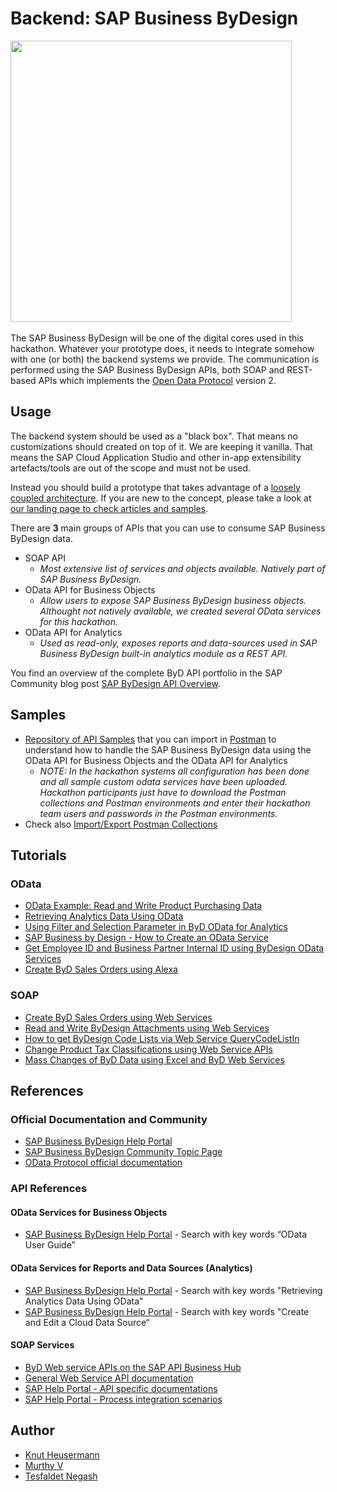 # Backend: SAP Business ByDesign
<img src="https://i.imgur.com/S3zTWd5.jpg" height="450">&nbsp;

The SAP Business ByDesign will be one of the digital cores used in this hackathon. Whatever your prototype does, it needs to integrate somehow with one (or both) the backend systems we provide. The communication is performed using the SAP Business ByDesign APIs, both SOAP and REST-based APIs which implements the [Open Data Protocol](https://www.odata.org/) version 2.

## Usage
The backend system should be used as a "black box". That means no customizations should created on top of it. We are keeping it vanilla. That means the SAP Cloud Application Studio and other in-app extensibility artefacts/tools are out of the scope and must not be used.

Instead you should build a prototype that takes advantage of a [loosely coupled architecture](https://blogs.sap.com/2018/04/27/digital-transformation-for-smbs-a-blog-series/). If you are new to the concept, please take a look at [our landing page to check articles and samples](https://blogs.sap.com/2018/06/05/loosely-coupled-solutions-for-smbs-topics/).

There are **3** main groups of APIs that you can use to consume SAP Business ByDesign data. 
* SOAP API
  * *Most extensive list of services and objects available. Natively part of SAP Business ByDesign.*
* OData API for Business Objects
  * *Allow users to expose SAP Business ByDesign business objects. Althought not natively available, we created several OData services for this hackathon.*
* OData API for Analytics
  * *Used as read-only, exposes reports and data-sources used in SAP Business ByDesign built-in analytics module as a REST API.*

You find an overview of the complete ByD API portfolio in the SAP Community blog post [SAP ByDesign API Overview](https://blogs.sap.com/2019/09/26/sap-business-bydesign-an-api-overview/).

## Samples
* [Repository of API Samples](https://github.com/SAP/sapbydesign-api-samples) that you can import in [Postman](https://www.getpostman.com/downloads/) to understand how to handle the SAP Business ByDesign data using the OData API for Business Objects and the OData API for Analytics
  * *NOTE: In the hackathon systems all configuration has been done and all sample custom odata services have been uploaded. Hackathon participants just have to download the Postman collections and Postman environments and enter their hackathon team users and passwords in the Postman environments.*
* Check also [Import/Export Postman Collections](https://learning.getpostman.com/docs/postman/collections/data_formats)

## Tutorials
### OData
* [OData Example: Read and Write Product Purchasing Data](https://blogs.sap.com/2018/02/22/odata-example-read-and-write-product-purchasing-data/comment-page-1/#comment-451160)
* [Retrieving Analytics Data Using OData](https://help.sap.com/viewer/7c182c462ec043cba338a30b952068c7/1902/en-US/2be3c33a722d1014a62bdc2382beea48.html?q=odata)
* [Using Filter and Selection Parameter in ByD OData for Analytics](https://blogs.sap.com/2017/02/08/using-filter-and-selection-parameter-in-byd-odata-for-analytics/)
* [SAP Business by Design - How to Create an OData Service](https://www.youtube.com/watch?v=z6mF_1hFths)
* [Get Employee ID and Business Partner Internal ID using ByDesign OData Services](https://blogs.sap.com/2016/11/24/get-employee-id-and-business-partner-internal-id-using-bydesign-odata-services/)
* [Create ByD Sales Orders using Alexa](https://blogs.sap.com/2019/02/04/create-byd-sales-orders-using-alexa/)

### SOAP
* [Create ByD Sales Orders using Web Services](https://blogs.sap.com/?p=529864)
* [Read and Write ByDesign Attachments using Web Services](https://blogs.sap.com/?p=368069)
* [How to get ByDesign Code Lists via Web Service QueryCodeListIn](https://blogs.sap.com/2015/03/12/how-to-get-bydesign-code-lists-via-web-service/)
* [Change Product Tax Classifications using Web Service APIs](https://blogs.sap.com/2017/11/22/change-product-tax-classifications-using-web-service-apis/)
* [Mass Changes of ByD Data using Excel and ByD Web Services](https://blogs.sap.com/?p=125726)

## References
### Official Documentation and Community
* [SAP Business ByDesign Help Portal](https://help.sap.com/viewer/p/SAP_BUSINESS_BYDESIGN)
* [SAP Business ByDesign Community Topic Page](https://www.sap.com/community/topics/business-bydesign.html)
* [OData Protocol official documentation](https://www.odata.org/documentation/)

### API References
#### OData Services for Business Objects
* [SAP Business ByDesign Help Portal](https://help.sap.com/viewer/product/SAP_BUSINESS_BYDESIGN/) - Search with key words “OData User Guide”

#### OData Services for Reports and Data Sources (Analytics)
* [SAP Business ByDesign Help Portal](https://help.sap.com/viewer/product/SAP_BUSINESS_BYDESIGN/) - Search with key words "Retrieving Analytics Data Using OData"
* [SAP Business ByDesign Help Portal](https://help.sap.com/viewer/product/SAP_BUSINESS_BYDESIGN/) - Search with key words "Create and Edit a Cloud Data Source“  

#### SOAP Services
* [ByD Web service APIs on the SAP API Business Hub](https://api.sap.com/package/BYD?section=Artifacts)
* [General Web Service API documentation](https://api.sap.com/package/BYD?section=Documents)
* [SAP Help Portal - API specific documentations](https://help.sap.com/doc/a2b4c7ef61d64397b2b1d052082a8a08/1911/en-US/IntegrationServices.html)
* [SAP Help Portal - Process integration scenarios](https://help.sap.com/doc/7f6eeef4edc84312870d687b2ce0f3a1/1911/en-US/IntegrationScenarios.html)

## Author
* [Knut Heusermann](https://people.sap.com/knut.heusermann#overview)
* [Murthy V](https://people.sap.com/murthy.v#overview)
* [Tesfaldet Negash](https://people.sap.com/tesfaldet.negash#overview)